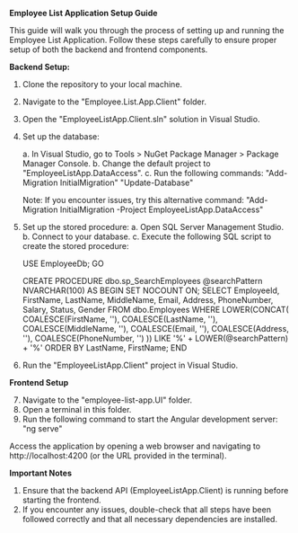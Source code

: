 ****Employee List Application Setup Guide****

This guide will walk you through the process of setting up and running the Employee List Application. 
Follow these steps carefully to ensure proper setup of both the backend and frontend components.

**Backend Setup:**
1. Clone the repository to your local machine.
2. Navigate to the "Employee.List.App.Client" folder.
3. Open the "EmployeeListApp.Client.sln" solution in Visual Studio.
4. Set up the database:
   
    a. In Visual Studio, go to Tools > NuGet Package Manager > Package Manager Console.
    b. Change the default project to "EmployeeListApp.DataAccess".
    c. Run the following commands:
    "Add-Migration InitialMigration"
    "Update-Database"
   
    Note: If you encounter issues, try this alternative command:
    "Add-Migration InitialMigration -Project EmployeeListApp.DataAccess"

5. Set up the stored procedure:
    a. Open SQL Server Management Studio.
    b. Connect to your database.
    c. Execute the following SQL script to create the stored procedure:
    
    USE EmployeeDb;
    GO
    
    CREATE PROCEDURE dbo.sp_SearchEmployees
        @searchPattern NVARCHAR(100)
    AS
    BEGIN
        SET NOCOUNT ON;
        SELECT EmployeeId, FirstName, LastName, MiddleName, Email, Address, PhoneNumber, Salary, Status, Gender
        FROM dbo.Employees
        WHERE LOWER(CONCAT(
            COALESCE(FirstName, ''),
            COALESCE(LastName, ''),
            COALESCE(MiddleName, ''),
            COALESCE(Email, ''),
            COALESCE(Address, ''),
            COALESCE(PhoneNumber, '')
        )) LIKE '%' + LOWER(@searchPattern) + '%'
        ORDER BY LastName, FirstName;
    END

6. Run the "EmployeeListApp.Client" project in Visual Studio.

**Frontend Setup**

7. Navigate to the "employee-list-app.UI" folder.
8. Open a terminal in this folder.
9. Run the following command to start the Angular development server: "ng serve"

Access the application by opening a web browser and navigating to http://localhost:4200 (or the URL provided in the terminal).

**Important Notes**
1. Ensure that the backend API (EmployeeListApp.Client) is running before starting the frontend.
2. If you encounter any issues, double-check that all steps have been followed correctly and that all necessary dependencies are installed.
